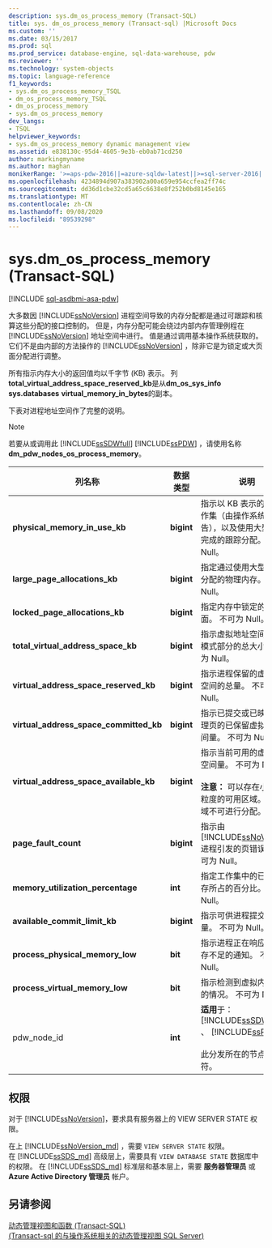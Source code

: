 ```yaml
---
description: sys.dm_os_process_memory (Transact-SQL)
title: sys. dm_os_process_memory (Transact-sql) |Microsoft Docs
ms.custom: ''
ms.date: 03/15/2017
ms.prod: sql
ms.prod_service: database-engine, sql-data-warehouse, pdw
ms.reviewer: ''
ms.technology: system-objects
ms.topic: language-reference
f1_keywords:
- sys.dm_os_process_memory_TSQL
- dm_os_process_memory_TSQL
- dm_os_process_memory
- sys.dm_os_process_memory
dev_langs:
- TSQL
helpviewer_keywords:
- sys.dm_os_process_memory dynamic management view
ms.assetid: e838130c-95d4-4605-9e3b-eb0ab71cd250
author: markingmyname
ms.author: maghan
monikerRange: '>=aps-pdw-2016||=azure-sqldw-latest||>=sql-server-2016||=sqlallproducts-allversions||>=sql-server-linux-2017||=azuresqldb-mi-current'
ms.openlocfilehash: 4234894d907a383902a00a659e954ccfea2ff74c
ms.sourcegitcommit: dd36d1cbe32cd5a65c6638e8f252b0bd8145e165
ms.translationtype: MT
ms.contentlocale: zh-CN
ms.lasthandoff: 09/08/2020
ms.locfileid: "89539298"
---
```

# <a name="sysdm_os_process_memory-transact-sql"></a>sys.dm_os_process_memory (Transact-SQL)
[!INCLUDE [sql-asdbmi-asa-pdw](../../includes/applies-to-version/sql-asdbmi-asa-pdw.md)]

  大多数因 [!INCLUDE[ssNoVersion](../../includes/ssnoversion-md.md)] 进程空间导致的内存分配都是通过可跟踪和核算这些分配的接口控制的。 但是，内存分配可能会绕过内部内存管理例程在 [!INCLUDE[ssNoVersion](../../includes/ssnoversion-md.md)] 地址空间中进行。 值是通过调用基本操作系统获取的。 它们不是由内部的方法操作的 [!INCLUDE[ssNoVersion](../../includes/ssnoversion-md.md)] ，除非它是为锁定或大页面分配进行调整。  
  
 所有指示内存大小的返回值均以千字节 (KB) 表示。 列**total_virtual_address_space_reserved_kb**是从**dm_os_sys_info sys.databases** **virtual_memory_in_bytes**的副本。  
  
 下表对进程地址空间作了完整的说明。  
  
> [!NOTE]  
>  若要从或调用此 [!INCLUDE[ssSDWfull](../../includes/sssdwfull-md.md)] [!INCLUDE[ssPDW](../../includes/sspdw-md.md)] ，请使用名称 **dm_pdw_nodes_os_process_memory**。  
  
|列名称|数据类型|说明|  
|-----------------|---------------|-----------------|  
|**physical_memory_in_use_kb**|**bigint**|指示以 KB 表示的进程工作集（由操作系统报告），以及使用大型页 API 完成的跟踪分配。 不可为 Null。|  
|**large_page_allocations_kb**|**bigint**|指定通过使用大型页 API 分配的物理内存。 不可为 Null。|  
|**locked_page_allocations_kb**|**bigint**|指定内存中锁定的内存页面。 不可为 Null。|  
|**total_virtual_address_space_kb**|**bigint**|指示虚拟地址空间的用户模式部分的总大小。 不可为 Null。|  
|**virtual_address_space_reserved_kb**|**bigint**|指示进程保留的虚拟地址空间的总量。 不可为 Null。|  
|**virtual_address_space_committed_kb**|**bigint**|指示已提交或已映射到物理页的已保留虚拟地址空间量。 不可为 Null。|  
|**virtual_address_space_available_kb**|**bigint**|指示当前可用的虚拟地址空间量。 不可为 Null。<br /><br /> **注意：** 可以存在小于分配粒度的可用区域。 这些区域不可进行分配。|  
|**page_fault_count**|**bigint**|指示由 [!INCLUDE[ssNoVersion](../../includes/ssnoversion-md.md)] 进程引发的页错误数。 不可为 Null。|  
|**memory_utilization_percentage**|**int**|指定工作集中的已提交内存所占的百分比。 不可为 Null。|  
|**available_commit_limit_kb**|**bigint**|指示可供进程提交的内存量。 不可为 Null。|  
|**process_physical_memory_low**|**bit**|指示进程正在响应物理内存不足的通知。 不可为 Null。|  
|**process_virtual_memory_low**|**bit**|指示检测到虚拟内存不足的情况。 不可为 Null。|  
|pdw_node_id|**int**|**适用**于： [!INCLUDE[ssSDWfull](../../includes/sssdwfull-md.md)] 、 [!INCLUDE[ssPDW](../../includes/sspdw-md.md)]<br /><br /> 此分发所在的节点的标识符。|  
  
## <a name="permissions"></a>权限  
 对于 [!INCLUDE[ssNoVersion](../../includes/ssnoversion-md.md)]，要求具有服务器上的 VIEW SERVER STATE 权限。  
  
在上 [!INCLUDE[ssNoVersion_md](../../includes/ssnoversion-md.md)] ，需要 `VIEW SERVER STATE` 权限。   
在 [!INCLUDE[ssSDS_md](../../includes/sssds-md.md)] 高级层上，需要具有 `VIEW DATABASE STATE` 数据库中的权限。 在 [!INCLUDE[ssSDS_md](../../includes/sssds-md.md)] 标准层和基本层上，需要  **服务器管理员** 或 **Azure Active Directory 管理员** 帐户。   
  
## <a name="see-also"></a>另请参阅  
 [动态管理视图和函数 (Transact-SQL)](~/relational-databases/system-dynamic-management-views/system-dynamic-management-views.md)   
 [&#40;Transact-sql 的与操作系统相关的动态管理视图 SQL Server&#41;](../../relational-databases/system-dynamic-management-views/sql-server-operating-system-related-dynamic-management-views-transact-sql.md)  
  
  


